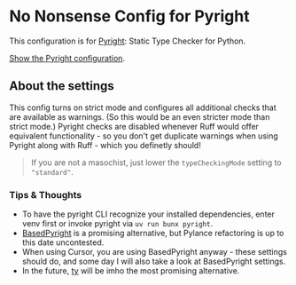 # No Nonsense Config for Pyright

This configuration is for [Pyright](https://github.com/microsoft/pyright): Static Type Checker for Python.

[Show the Pyright configuration](./pyproject.toml).

## About the settings

This config turns on strict mode and configures all additional checks that are available as warnings. (So this would be an even stricter mode than strict mode.) Pyright checks are disabled whenever Ruff would offer equivalent functionality - so you don't get duplicate warnings when using Pyright along with Ruff - which you definetly should!

> If you are not a masochist, just lower the `typeCheckingMode` setting to `"standard"`.

### Tips & Thoughts

* To have the pyright CLI recognize your installed dependencies, enter venv first or invoke pyright via `uv run bunx pyright`.
* [BasedPyright](https://docs.basedpyright.com/) is a promising alternative, but Pylance refactoring is up to this date uncontested.
* When using Cursor, you are using BasedPyright anyway - these settings should do, and some day I will also take a look at BasedPyright settings.
* In the future, [ty](https://docs.astral.sh/ty/) will be imho the most promising alternative.
